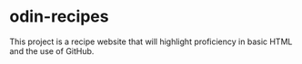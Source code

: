 # odin-recipes

This project is a recipe website that will highlight proficiency in basic HTML and the use of GitHub.